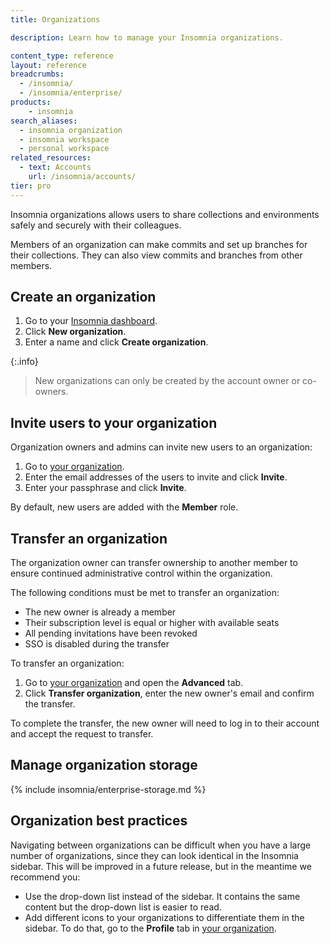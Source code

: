 ```yaml
---
title: Organizations

description: Learn how to manage your Insomnia organizations.

content_type: reference
layout: reference
breadcrumbs: 
  - /insomnia/
  - /insomnia/enterprise/
products:
    - insomnia
search_aliases:
  - insomnia organization
  - insomnia workspace
  - personal workspace
related_resources:
  - text: Accounts
    url: /insomnia/accounts/
tier: pro
---
```


Insomnia organizations allows users to share collections and environments safely and securely with their colleagues.

Members of an organization can make commits and set up branches for their collections. They can also view commits and branches from other members.

## Create an organization

1. Go to your [Insomnia dashboard](https://app.insomnia.rest/app/dashboard).
1. Click **New organization**.
1. Enter a name and click **Create organization**.

{:.info}
> New organizations can only be created by the account owner or co-owners.

## Invite users to your organization

Organization owners and admins can invite new users to an organization:
1. Go to [your organization](https://app.insomnia.rest/app/dashboard/organizations).
1. Enter the email addresses of the users to invite and click **Invite**.
1. Enter your passphrase and click **Invite**.

By default, new users are added with the **Member** role. 

## Transfer an organization

The organization owner can transfer ownership to another member to ensure continued administrative control within the organization.

The following conditions must be met to transfer an organization:

* The new owner is already a member
* Their subscription level is equal or higher with available seats
* All pending invitations have been revoked
* SSO is disabled during the transfer

To transfer an organization:
1. Go to [your organization](https://app.insomnia.rest/app/dashboard/organizations) and open the  **Advanced** tab.
1. Click **Transfer organization**, enter the new owner's email and confirm the transfer.

To complete the transfer, the new owner will need to log in to their account and accept the request to transfer.

## Manage organization storage

{% include insomnia/enterprise-storage.md %}

## Organization best practices

Navigating between organizations can be difficult when you have a large number of organizations, since they can look identical in the Insomnia sidebar. This will be improved in a future release, but in the meantime we recommend you:
* Use the drop-down list instead of the sidebar. It contains the same content but the drop-down list is easier to read.
* Add different icons to your organizations to differentiate them in the sidebar. To do that, go to the **Profile** tab in [your organization](https://app.insomnia.rest/app/dashboard/organizations).